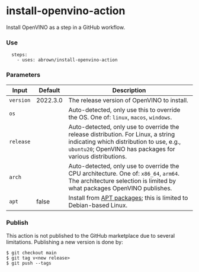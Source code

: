 install-openvino-action
=======================

Install OpenVINO as a step in a GitHub workflow.

### Use

```
  steps:
    - uses: abrown/install-openvino-action
```

### Parameters

| Input     | Default  | Description                                                                                                                                                                                |
|-----------|----------|--------------------------------------------------------------------------------------------------------------------------------------------------------------------------------------------|
| `version` | 2022.3.0 | The release version of OpenVINO to install.                                                                                                                                                |
| `os`      |          | Auto-detected, only use this to override the OS. One of: `linux`, `macos`, `windows`.                                                                                                      |
| `release` |          | Auto-detected, only use to override the release distribution. For Linux, a string indicating which distribution to use, e.g., `ubuntu20`; OpenVINO has packages for various distributions. |
| `arch`    |          | Auto-detected, only use to override the CPU architecture. One of: `x86_64`, `arm64`. The architecture selection is limited by what packages OpenVINO publishes.                            |
| `apt`     | false    | Install from [APT packages]; this is limited to Debian-based Linux.                                                                                                                        |

[APT packages]: https://docs.openvino.ai/latest/openvino_docs_install_guides_installing_openvino_apt.html

### Publish

This action is not published to the GitHub marketplace due to several limitations. Publishing a new
version is done by:

```console
$ git checkout main
$ git tag v<new release>
$ git push --tags
```

